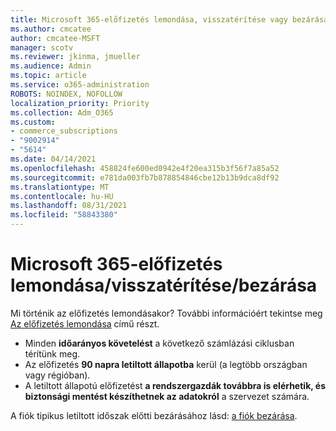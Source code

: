 ```yaml
---
title: Microsoft 365-előfizetés lemondása, visszatérítése vagy bezárása
ms.author: cmcatee
author: cmcatee-MSFT
manager: scotv
ms.reviewer: jkinma, jmueller
ms.audience: Admin
ms.topic: article
ms.service: o365-administration
ROBOTS: NOINDEX, NOFOLLOW
localization_priority: Priority
ms.collection: Adm_O365
ms.custom:
- commerce_subscriptions
- "9002914"
- "5614"
ms.date: 04/14/2021
ms.openlocfilehash: 458824fe600ed0942e4f20ea315b3f56f7a85a52
ms.sourcegitcommit: e781da003fb7b878854846cbe12b13b9dca8df92
ms.translationtype: MT
ms.contentlocale: hu-HU
ms.lasthandoff: 08/31/2021
ms.locfileid: "58843380"
---
```

# <a name="cancelrefundclose-your-microsoft-365-subscription"></a>Microsoft 365-előfizetés lemondása/visszatérítése/bezárása

Mi történik az előfizetés lemondásakor? További információért tekintse meg [Az előfizetés lemondása](https://docs.microsoft.com/microsoft-365/commerce/subscriptions/cancel-your-subscription?view=o365-worldwide) című részt.

- Minden **időarányos követelést** a következő számlázási ciklusban térítünk meg.
- Az előfizetés **90 napra letiltott állapotba** kerül (a legtöbb országban vagy régióban).
- A letiltott állapotú előfizetést **a rendszergazdák továbbra is elérhetik, és biztonsági mentést készíthetnek az adatokról** a szervezet számára.

A fiók tipikus letiltott időszak előtti bezárásához lásd: [a fiók bezárása](https://docs.microsoft.com/microsoft-365/commerce/close-your-account?view=o365-worldwide).
